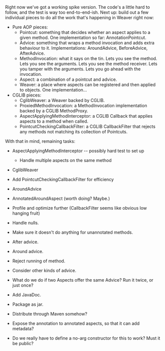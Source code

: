 Right now we've got a working spike version. The code's a little hard to follow, and the test is way too
end-to-end-ish. Next up: build out a few individual pieces to do all the work that's happening in Weaver
right now:

* Pure AOP pieces:
  * Pointcut: something that decides whether an aspect applies to a given method.
    One implementation so far: AnnotationPointcut.
  * Advice: something that wraps a method invocation and adds extra behaviour to it.
    Implementations: AroundAdvice, BeforeAdvice, AfterAdvice.
  * MethodInvocation: what it says on the tin. Lets you see the method. Lets you see the arguments.
    Lets you see the method receiver. Lets you tamper with the arguments.
    Lets you go ahead with the invocation.
  * Aspect: a combination of a pointcut and advice.
  * Weaver: a place where aspects can be registered and then applied to objects.
    One implementation...
* CGLIB pieces:
  * CglibWeaver: a Weaver backed by CGLIB.
  * ProxiedMethodInvocation: a MethodInvocation implementation backed by a CGLIB MethodProxy.
  * AspectApplyingMethodInterceptor: a CGLIB Callback that applies aspects to a method when called.
  * PointcutCheckingCallbackFilter: a CGLIB CallbackFilter that rejects any methods not matching its
    collection of Pointcuts.

With that in mind, remaining tasks:

* AspectApplyingMethodInterceptor -- possibly hard test to set up
  * Handle multiple aspects on the same method
* CglibWeaver
* Add PointcutCheckingCallbackFilter for efficiency
* AroundAdvice
* AnnotatedAroundAspect (worth doing? Maybe.)
* Profile and optimize further (CallbackFilter seems like obvious low hanging fruit)

* Handle nulls.
* Make sure it doesn't do anything for unannotated methods.
* After advice.
* Around advice.
* Reject running of method.
* Consider other kinds of advice.
* What do we do if two Aspects offer the same Advice? Run it twice, or just once?
* Add JavaDoc.
* Package as jar.
* Distribute through Maven somehow?
* Expose the annotation to annotated aspects, so that it can add metadata?
* Do we really have to define a no-arg constructor for this to work? Must it be public?